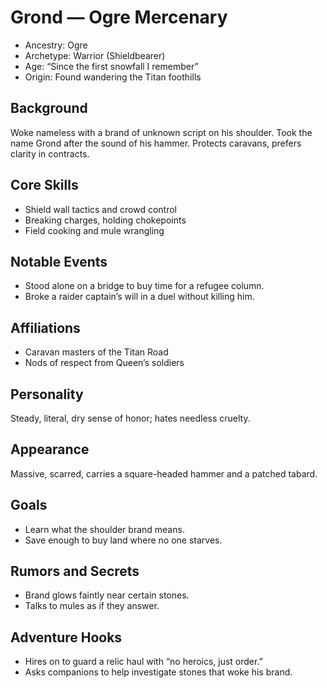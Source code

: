 # Grond — Ogre Mercenary

- Ancestry: Ogre
- Archetype: Warrior (Shieldbearer)
- Age: “Since the first snowfall I remember”
- Origin: Found wandering the Titan foothills

## Background
Woke nameless with a brand of unknown script on his shoulder. Took the name Grond after the sound of his hammer. Protects caravans, prefers clarity in contracts.

## Core Skills
- Shield wall tactics and crowd control
- Breaking charges, holding chokepoints
- Field cooking and mule wrangling

## Notable Events
- Stood alone on a bridge to buy time for a refugee column.
- Broke a raider captain’s will in a duel without killing him.

## Affiliations
- Caravan masters of the Titan Road
- Nods of respect from Queen’s soldiers

## Personality
Steady, literal, dry sense of honor; hates needless cruelty.

## Appearance
Massive, scarred, carries a square-headed hammer and a patched tabard.

## Goals
- Learn what the shoulder brand means.
- Save enough to buy land where no one starves.

## Rumors and Secrets
- Brand glows faintly near certain stones.
- Talks to mules as if they answer.

## Adventure Hooks
- Hires on to guard a relic haul with “no heroics, just order.”
- Asks companions to help investigate stones that woke his brand.
